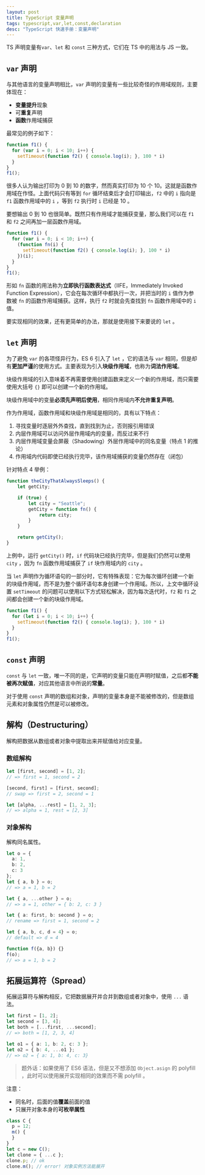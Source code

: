 ```yaml
---
layout: post
title: TypeScript 变量声明
tags: typescript,var,let,const,declaration
desc: "TypeScript 快速手册：变量声明"
---
```


TS 声明变量有`var`、`let` 和 `const` 三种方式，它们在 TS 中的用法与 JS 一致。

## `var` 声明

与其他语言的变量声明相比，`var` 声明的变量有一些比较奇怪的作用域规则，主要体现在：

* **变量提升**现象
* 可**重复**声明
* **函数**作用域捕获

最常见的例子如下：

```ts
function f1() {
  for (var i = 0; i < 10; i++) {
    setTimeout(function f2() { console.log(i); }, 100 * i)
  }
}
f1();
```

很多人认为输出打印为 0 到 10 的数字，然而真实打印为 10 个 10。这就是函数作用域在作怪。上面代码只有等到 `for` 循环结束后才会打印输出，`f2` 中的 `i` 指向是 `f1` 函数作用域中的 `i` ，等到 `f2` 执行时 `i` 已经是 10 。

要想输出 0 到 10 也很简单。既然只有作用域才能捕获变量，那么我们可以在 `f1` 和 `f2` 之间再加一层函数作用域。

```ts
function f1() {
  for (var i = 0; i < 10; i++) {
    (function fn(i) {
      setTimeout(function f2() { console.log(i); }, 100 * i)
    })(i);
  }
}
f1();
```

形如 `fn` 函数的用法称为**立即执行函数表达式**（IIFE，Immediately Invoked Function Expression），它会在每次循环中都执行一次，并把当时的 `i` 值作为参数被 `fn` 的函数作用域捕获。这样，执行 `f2` 时就会先查找到 `fn` 函数作用域中的 `i` 值。

要实现相同的效果，还有更简单的办法，那就是使用接下来要说的 `let` 。

## `let` 声明

为了避免 `var` 的各项怪异行为，ES 6 引入了 `let` ，它的语法与 `var` 相同，但是却有**更加严谨**的使用方式。主要表现为引入**块级作用域**，也称为**词法作用域**。

块级作用域的引入意味着不再需要使用创建函数来定义一个新的作用域，而只需要使用大括号 `{}` 即可以创建一个新的作用域。

块级作用域中的变量**必须先声明后使用**，相同作用域内**不允许重复声明**。

作为作用域，函数作用域和块级作用域是相同的，具有以下特点：

1. 寻找变量时逐层外外查找，直到找到为止，否则报引用错误
2. 内层作用域可以访问外层作用域内的变量，而反过来不行
3. 内层作用域变量会屏蔽（Shadowing）外层作用域中的同名变量（特点 1 的推论）
4. 作用域内代码即使已经执行完毕，该作用域捕获的变量仍然存在（闭包）

针对特点 4 举例：

```ts
function theCityThatAlwaysSleeps() {
    let getCity;

    if (true) {
        let city = "Seattle";
        getCity = function fn() {
            return city;
        }
    }

    return getCity();
}
```

上例中，运行 `getCity()` 时，`if` 代码块已经执行完毕，但是我们仍然可以使用 `city` ，因为 `fn` 函数作用域捕获了 `if` 块作用域内的 `city` 。

当 `let` 声明作为循环语句的一部分时，它有特殊表现：它为每次循环创建一个新的块级作用域，而不是为整个循环语句本身创建一个作用域。所以，上文中循环设置 `setTimeout` 的问题可以使用以下方式轻松解决，因为每次迭代时，`f2` 和 `f1` 之间都会创建一个新的块级作用域。

```ts
function f1() {
  for (let i = 0; i < 10; i++) {
    setTimeout(function f2() { console.log(i); }, 100 * i)
  }
}
f1();
```

## `const` 声明

`const` 与 `let` 一致，唯一不同的是，它声明的变量只能在声明时赋值，之后都**不能被再次赋值**，对应其他语言中所说的**常量**。

对于使用 `const` 声明的数组和对象，声明的变量本身是不能被修改的，但是数组元素和对象属性仍然是可以被修改。

## 解构（Destructuring）

解构把数据从数组或者对象中提取出来并赋值给对应变量。

### 数组解构

```ts
let [first, second] = [1, 2];
// => first = 1, second = 2

[second, first] = [first, second];
// swap => first = 2, second = 1

let [alpha, ...rest] = [1, 2, 3];
// => alpha = 1, rest = [2, 3]
```

### 对象解构

解构同名属性。

```ts
let o = {
  a: 1,
  b: 2,
  c: 3
};
let { a, b } = o;
// => a = 1, b = 2

let { a, ...other } = o;
// => a = 1, other = { b: 2, c: 3 }

let { a: first, b: second } = o;
// rename => first = 1, second = 2

let { a, b, c, d = 4} = o;
// default => d = 4

function f({a, b}) {}
f(o);
// => a = 1, b = 2
```

## 拓展运算符（Spread）

拓展运算符与解构相反，它把数据展开并合并到数组或者对象中，使用 `...` 语法。

```ts
let first = [1, 2];
let second = [3, 4];
let both = [...first, ...second];
// => both = [1, 2, 3, 4]

let o1 = { a: 1, b: 2, c: 3 };
let o2 = { b: 4, ...o1 };
// => o2 = { a: 1, b: 4, c: 3}
```

> 题外话：如果使用了 ES6 语法，但是又不想添加 `Object.asign` 的 polyfill ，此时可以使用展开实现相同的效果而不需 polyfill 。

注意：

* 同名时，后面的值**覆盖**前面的值
* 只展开对象本身的**可枚举属性**

```ts
class C {
  p = 12;
  m() {
  }
}
let c = new C();
let clone = { ...c };
clone.p; // ok
clone.m(); // error! 对象实例方法能展开
```